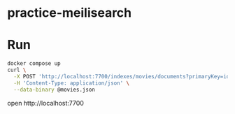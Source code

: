 # practice-meilisearch

# Run

```sh
docker compose up
curl \
  -X POST 'http://localhost:7700/indexes/movies/documents?primaryKey=id' \
  -H 'Content-Type: application/json' \
  --data-binary @movies.json
```

open http://localhost:7700